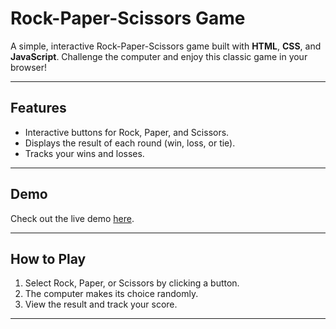 # Rock-Paper-Scissors Game

A simple, interactive Rock-Paper-Scissors game built with **HTML**, **CSS**, and **JavaScript**. Challenge the computer and enjoy this classic game in your browser!

---

## Features

- Interactive buttons for Rock, Paper, and Scissors.
- Displays the result of each round (win, loss, or tie).
- Tracks your wins and losses.

---

## Demo

Check out the live demo [here](https://rockpapergamepro.netlify.app).

---

## How to Play

1. Select Rock, Paper, or Scissors by clicking a button.
2. The computer makes its choice randomly.
3. View the result and track your score.

---

